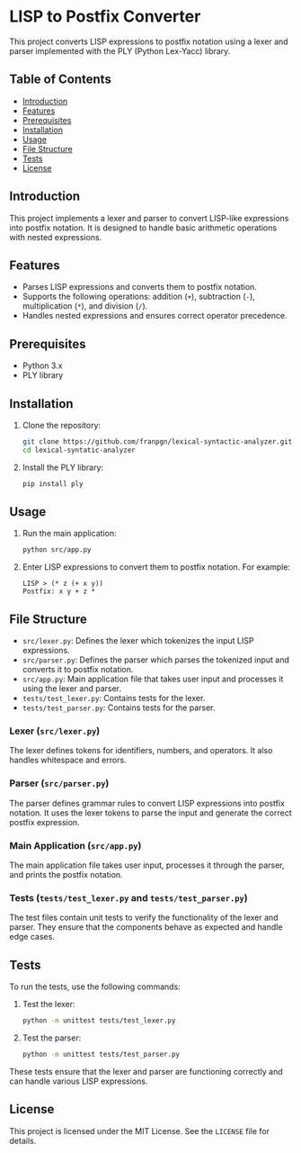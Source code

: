 # LISP to Postfix Converter

This project converts LISP expressions to postfix notation using a lexer and parser implemented with the PLY (Python Lex-Yacc) library.

## Table of Contents
- [Introduction](#introduction)
- [Features](#features)
- [Prerequisites](#prerequisites)
- [Installation](#installation)
- [Usage](#usage)
- [File Structure](#file-structure)
- [Tests](#tests)
- [License](#license)

## Introduction

This project implements a lexer and parser to convert LISP-like expressions into postfix notation. It is designed to handle basic arithmetic operations with nested expressions.

## Features

- Parses LISP expressions and converts them to postfix notation.
- Supports the following operations: addition (`+`), subtraction (`-`), multiplication (`*`), and division (`/`).
- Handles nested expressions and ensures correct operator precedence.

## Prerequisites

- Python 3.x
- PLY library

## Installation

1. Clone the repository:
    ```sh
    git clone https://github.com/franpgn/lexical-syntactic-analyzer.git
    cd lexical-syntatic-analyzer
    ```

2. Install the PLY library:
    ```sh
    pip install ply
    ```

## Usage

1. Run the main application:
    ```sh
    python src/app.py
    ```

2. Enter LISP expressions to convert them to postfix notation. For example:
    ```plaintext
    LISP > (* z (+ x y))
    Postfix: x y + z *
    ```

## File Structure

- `src/lexer.py`: Defines the lexer which tokenizes the input LISP expressions.
- `src/parser.py`: Defines the parser which parses the tokenized input and converts it to postfix notation.
- `src/app.py`: Main application file that takes user input and processes it using the lexer and parser.
- `tests/test_lexer.py`: Contains tests for the lexer.
- `tests/test_parser.py`: Contains tests for the parser.

### Lexer (`src/lexer.py`)

The lexer defines tokens for identifiers, numbers, and operators. It also handles whitespace and errors.

### Parser (`src/parser.py`)

The parser defines grammar rules to convert LISP expressions into postfix notation. It uses the lexer tokens to parse the input and generate the correct postfix expression.

### Main Application (`src/app.py`)

The main application file takes user input, processes it through the parser, and prints the postfix notation.

### Tests (`tests/test_lexer.py` and `tests/test_parser.py`)

The test files contain unit tests to verify the functionality of the lexer and parser. They ensure that the components behave as expected and handle edge cases.

## Tests

To run the tests, use the following commands:

1. Test the lexer:
    ```sh
    python -m unittest tests/test_lexer.py
    ```

2. Test the parser:
    ```sh
    python -m unittest tests/test_parser.py
    ```

These tests ensure that the lexer and parser are functioning correctly and can handle various LISP expressions.

## License

This project is licensed under the MIT License. See the `LICENSE` file for details.
